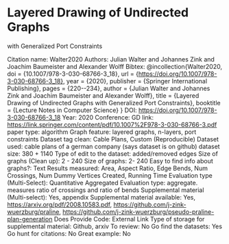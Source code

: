 # Layered Drawing of Undirected Graphs
with Generalized Port Constraints

Citation name: Walter2020
Authors: Julian Walter and Johannes Zink and Joachim Baumeister and Alexander Wolff
Bibtex: @incollection{Walter2020,
doi = {10.1007/978-3-030-68766-3_18},
url = {https://doi.org/10.1007/978-3-030-68766-3_18},
year = {2020},
publisher = {Springer International Publishing},
pages = {220--234},
author = {Julian Walter and Johannes Zink and Joachim Baumeister and Alexander Wolff},
title = {Layered Drawing of Undirected Graphs with Generalized Port Constraints},
booktitle = {Lecture Notes in Computer Science}
}
DOI: https://doi.org/10.1007/978-3-030-68766-3_18
Year: 2020
Conference: GD
link: https://link.springer.com/content/pdf/10.1007%2F978-3-030-68766-3.pdf
paper type: algorithm
Graph feature: layered graphs, n-layers, port constraints
Dataset tag clean: Cable Plans, Custom (Reproducible)
Dataset used: cable plans of a german company (says dataset is on github)
dataset size: 380 + 1140
Type of edit to the dataset: added/removed edges
Size of graphs (Clean up): 2 - 240
Size of graphs: 2- 240
Easy to find info about graphs?: Text
Results measured: Area, Aspect Ratio, Edge Bends, Num Crossings, Num Dummy Vertices Created, Running Time
Evaluation type (Multi-Select): Quantitative Aggregated
Evaluation type: aggregate. measures ratio of crossings and ratio of bends
Supplemental material (Multi-select): Yes, appendix
Supplemental material available: Yes, https://arxiv.org/pdf/2008.10583.pdf, https://github.com/j-zink-wuerzburg/praline, https://github.com/j-zink-wuerzburg/pseudo-praline-plan-generation
Does Provide Code: External Link
Type of storage for supplemental material: Github, arxiv
To review: No
Go find the datasets: Yes
Go hunt for citations: No
Great example: No